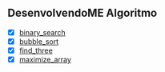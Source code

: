 ## DesenvolvendoME Algoritmo

* [x] [binary_search](https://github.com/OsirisMariano/algoritmo/blob/main/binary_search.rb)
* [x] [bubble_sort](https://github.com/OsirisMariano/algoritmo/blob/main/bubble_sort.rb)
* [x] [find_three](https://github.com/OsirisMariano/algoritmo/blob/main/find_three.rb)
* [x] [maximize_array](https://github.com/OsirisMariano/algoritmo/blob/main/maximize_array.rb)